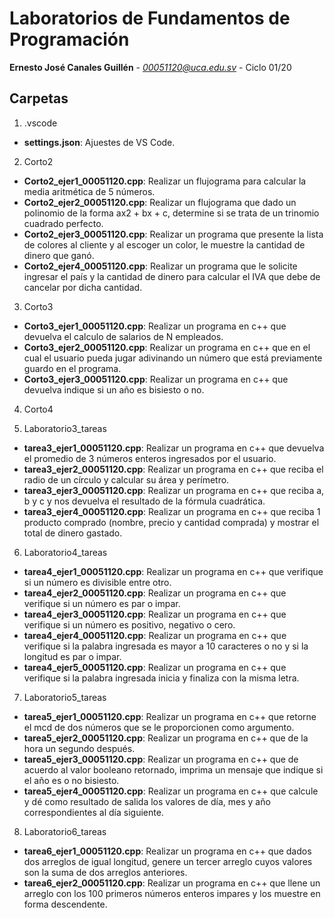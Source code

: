 # Laboratorios de Fundamentos de Programación
**Ernesto José Canales Guillén** - *00051120@uca.edu.sv* - Ciclo 01/20

## Carpetas
1. .vscode
* **settings.json**: Ajuestes de VS Code.

2. Corto2
* **Corto2_ejer1_00051120.cpp**: Realizar un flujograma para calcular la media aritmética de 5 números.
* **Corto2_ejer2_00051120.cpp**: Realizar un flujograma que dado un polinomio de la forma ax2 + bx + c, determine si se trata de un trinomio cuadrado perfecto.
* **Corto2_ejer3_00051120.cpp**: Realizar un programa que presente la lista de colores al cliente y al escoger un color, le muestre la cantidad de dinero que ganó.
* **Corto2_ejer4_00051120.cpp**: Realizar un programa que le solicite ingresar el país y la cantidad de dinero para calcular el IVA que debe de cancelar por dicha cantidad.

3. Corto3
* **Corto3_ejer1_00051120.cpp**: Realizar un programa en c++ que devuelva el calculo de salarios de N empleados.
* **Corto3_ejer2_00051120.cpp**: Realizar un programa en c++ que en el cual el usuario pueda jugar adivinando un número que está previamente guardo en el programa.
* **Corto3_ejer3_00051120.cpp**: Realizar un programa en c++ que devuelva indique si un año es bisiesto o no.

4. Corto4

5. Laboratorio3_tareas
* **tarea3_ejer1_00051120.cpp**: Realizar un programa en c++ que devuelva el promedio de 3 números enteros ingresados por el usuario.
* **tarea3_ejer2_00051120.cpp**: Realizar un programa en c++ que reciba el radio de un círculo y calcular su área y perímetro.
* **tarea3_ejer3_00051120.cpp**: Realizar un programa en c++ que reciba a, b y c y nos devuelva el resultado de la fórmula cuadrática.
* **tarea3_ejer4_00051120.cpp**: Realizar un programa en c++ que reciba 1 producto comprado (nombre, precio y cantidad comprada) y mostrar el total de dinero gastado.

6. Laboratorio4_tareas
* **tarea4_ejer1_00051120.cpp**: Realizar un programa en c++ que verifique si un número es divisible entre otro.
* **tarea4_ejer2_00051120.cpp**: Realizar un programa en c++ que verifique si un número es par o impar.
* **tarea4_ejer3_00051120.cpp**: Realizar un programa en c++ que verifique si un número es positivo, negativo o cero.
* **tarea4_ejer4_00051120.cpp**: Realizar un programa en c++ que verifique si la palabra ingresada es mayor a 10 caracteres o no y si la longitud es par o impar. 
* **tarea4_ejer5_00051120.cpp**: Realizar un programa en c++ que verifique si la palabra ingresada inicia y finaliza con la misma letra.

7. Laboratorio5_tareas
* **tarea5_ejer1_00051120.cpp**: Realizar un programa en c++ que retorne el mcd de dos números que se le proporcionen como argumento.
* **tarea5_ejer2_00051120.cpp**: Realizar un programa en c++ que de la hora un segundo después.
* **tarea5_ejer3_00051120.cpp**: Realizar un programa en c++ que de acuerdo al valor booleano retornado, imprima un mensaje que indique si el año es o no bisiesto.
* **tarea5_ejer4_00051120.cpp**: Realizar un programa en c++ que calcule y dé como resultado de salida los valores de día, mes y año correspondientes al día siguiente.

8. Laboratorio6_tareas
* **tarea6_ejer1_00051120.cpp**: Realizar un programa en c++ que dados dos arreglos de igual longitud, genere un tercer arreglo cuyos valores son la suma de dos arreglos anteriores. 
* **tarea6_ejer2_00051120.cpp**: Realizar un programa en c++ que llene un arreglo con los 100 primeros números enteros impares y los muestre en forma descendente.